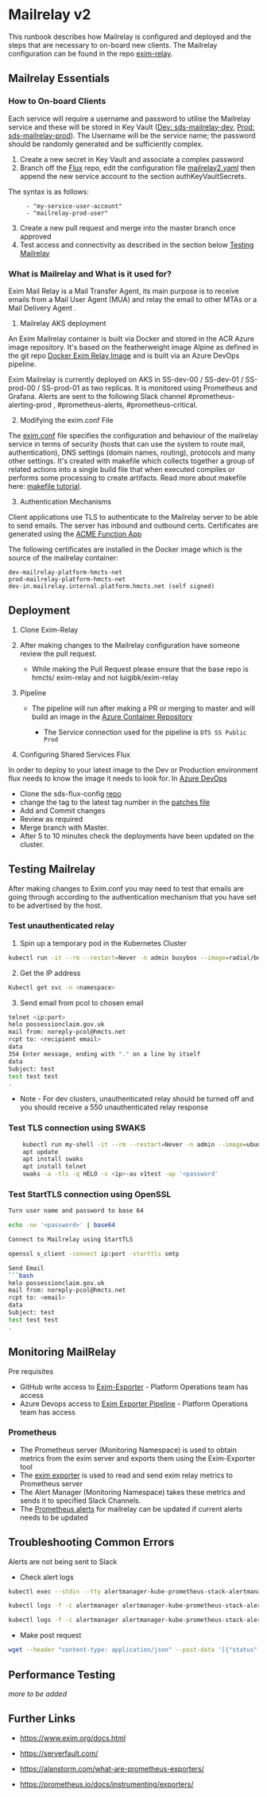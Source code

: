 # Mailrelay v2

This runbook describes how Mailrelay is configured and deployed and the steps that are necessary to on-board new clients. The Mailrelay configuration can be found in the repo [exim-relay](https://github.com/hmcts/exim-relay).

## Mailrelay Essentials

### How to On-board Clients

Each service will require a username and password to utilise the Mailrelay service and these will be stored in Key Vault ([Dev: sds-mailrelay-dev](https://portal.azure.com/#@HMCTS.NET/resource/subscriptions/867a878b-cb68-4de5-9741-361ac9e178b6/resourceGroups/sds-mailrelay-dev-rg/providers/Microsoft.KeyVault/vaults/sds-mailrelay-dev/secrets), [Prod: sds-mailrelay-prod](https://portal.azure.com/#@HMCTS.NET/resource/subscriptions/5ca62022-6aa2-4cee-aaa7-e7536c8d566c/resourceGroups/sds-mailrelay-prod-rg/providers/Microsoft.KeyVault/vaults/sds-mailrelay-prod/overview)). The Username will be the service name; the password should be randomly generated and be sufficiently complex.

1. Create a new secret in Key Vault and associate a complex password
2. Branch off the [Flux](https://github.com/hmcts/sds-flux-config) repo, edit the configuration file [mailrelay2.yaml](https://github.com/hmcts/sds-flux-config/blob/master/k8s/release/mailrelay/mailrelay2/patches/prod/cluster-00/mailrelay2.yaml) then append the new service account to the section authKeyVaultSecrets.

The syntax is as follows:

```authKeyVaultSecrets:
     - "my-service-user-account"
     - "mailrelay-prod-user"
```

3. Create a new pull request and merge into the master branch once approved
4. Test access and connectivity as described in the section below [Testing Mailrelay](#testing-mailrelay)

### What is Mailrelay and What is it used for?

Exim Mail Relay is a Mail Transfer Agent, its main purpose is to receive emails from a Mail User Agent (MUA) and relay the email to other MTAs or a Mail Delivery Agent .

1. Mailrelay AKS deployment

An Exim Mailrelay container is built via Docker and stored in the ACR Azure image repository.  It's based on the featherweight image Alpine as defined in the git repo [Docker Exim Relay Image](https://github.com/hmcts/exim-relay) and is built via an Azure DevOps pipeline.

Exim Mailrelay is currently deployed on AKS in SS-dev-00 / SS-dev-01 / SS-prod-00 / SS-prod-01 as two replicas. It is monitored using Prometheus and Grafana. Alerts are sent to the following Slack channel #prometheus-alerting-prod , #prometheus-alerts, #prometheus-critical.

2. Modifying the exim.conf File

The [exim.conf](https://github.com/hmcts/exim-relay/blob/master/exim.conf) file specifies the configuration and behaviour of the mailrelay service in terms of security (hosts that can use the system to route mail, authentication), DNS settings (domain names, routing), protocols and many other settings.  It's created with makefile which collects together a group of related actions into a single build file that when executed compiles or performs some processing to create artifacts.  Read more about makefile here: [makefile tutorial](https://makefiletutorial.com/).  

3. Authentication Mechanisms

Client applications use TLS to authenticate to the Mailrelay server to be able to send emails. The server has inbound and outbound certs. Certificates are generated using the [ACME Function App](https://github.com/hmcts/ops-runbooks/tree/master/Certificates)

The following certificates are installed in the Docker image which is the source of the mailrelay container:

    dev-mailrelay-platform-hmcts-net
    prod-mailrelay-platform-hmcts-net
    dev-in.mailrelay.internal.platform.hmcts.net (self signed)

## Deployment

1. Clone Exim-Relay

2. After making changes to the Mailrelay configuration have someone review the pull request.
   * While making the Pull Request please ensure that the base repo is hmcts/ exim-relay and not luigibk/exim-relay

3. Pipeline
   * The pipeline will run after making a PR or merging to master and will build an image in the [Azure Container Repository](https://portal.azure.com/#@HMCTS.NET/resource/subscriptions/5ca62022-6aa2-4cee-aaa7-e7536c8d566c/resourceGroups/sds-acr-rg/providers/Microsoft.ContainerRegistry/registries/sdshmctspublic/repository)

     * The Service connection used for the pipeline is `DTS SS Public Prod`

4. Configuring Shared Services Flux

In order to deploy to your latest image to the Dev or Production environment flux needs to know the image it needs to look for.
In [Azure DevOps](https://dev.azure.com/hmcts/PlatformOperations/_build?definitionId=432)

* Clone the sds-flux-config [repo](https://github.com/hmcts/sds-flux-config)
* change the tag to the latest tag number in the [patches file](https://github.com/hmcts/sds-flux-config/tree/master/k8s/release/mailrelay/mailrelay/patches)  
* Add and Commit changes  
* Review as required
* Merge branch with Master.
* After 5 to 10 minutes check the deployments have been updated on the cluster.

## Testing Mailrelay

After making changes to Exim.conf you may need to test that emails are going through according to the authentication mechanism that you have set to be advertised by the host.

### Test unauthenticated relay

1. Spin up a temporary pod in the Kubernetes Cluster

```bash
kubectl run -it --rm --restart=Never -n admin busybox --image=radial/busyboxplus:curl
```

2. Get the IP address

```bash
Kubectl get svc -n <namespace>
```

3. Send email from pcol to chosen email

```bash
telnet <ip:port>
helo possessionclaim.gov.uk
mail from: noreply-pcol@hmcts.net
rcpt to: <recipient email>
data
354 Enter message, ending with "." on a line by itself
data
Subject: test                                         
test test test
.
```

* Note - For dev clusters, unauthenticated relay should be turned off and you should receive a 550 unauthenticated relay response

### Test TLS connection using SWAKS

```bash
    kubectl run my-shell -it --rm --restart=Never -n admin --image=ubuntu --command -- bash
    apt update
    apt install swaks
    apt install telnet
    swaks -a -tls -q HELO -s <ip>-au v1test -ap '<password'
```

### Test StartTLS connection using OpenSSL

```bash
Turn user name and password to base 64 

echo -ne '<password>' | base64

Connect to Mailrelay using StartTLS 

openssl s_client -connect ip:port -starttls smtp

Send Email 
```bash
helo possessionclaim.gov.uk
mail from: noreply-pcol@hmcts.net
rcpt to: <email>
data
Subject: test 
test test test
.
```

## Monitoring MailRelay

Pre requisites

* GitHub write access to [Exim-Exporter](https://github.com/hmcts/exim-relay) - Platform Operations team has access
* Azure Devops access to [Exim Exporter Pipeline](https://dev.azure.com/hmcts/Shared%20Services/_build?definitionId=504) - Platform Operations team has access

### Prometheus

* The Prometheus server (Monitoring Namespace) is used to obtain metrics from the exim server and exports them using the Exim-Exporter tool
* The [exim exporter](https://github.com/hmcts/exim_exporter) is used to read and send exim relay metrics to Prometheus server
* The Alert Manager (Monitoring Namespace) takes these metrics and sends it to specified Slack Channels.
* The [Prometheus alerts](https://github.com/hmcts/sds-flux-config/blob/master/k8s/namespaces/monitoring/kube-prometheus-stack/patches/dev/cluster-00/mailrelay-alerts-rules.yaml) for mailrelay can be updated if current alerts needs to be updated

<!--
### Grafana

*more to be added*

-->
## Troubleshooting Common Errors

Alerts are not being sent to Slack

* Check alert logs

```bash
kubectl exec --stdin --tty alertmanager-kube-prometheus-stack-alertmanager-0   -n monitoring -- /bin/sh

kubectl logs -f -c alertmanager alertmanager-kube-prometheus-stack-alertmanager-0 -n monitoring

kubectl logs -f -c alertmanager alertmanager-kube-prometheus-stack-alertmanager-0 -n monitoring > alertmanager-logs.log
```

* Make post request

```bash
wget --header "content-type: application/json" --post-data '[{"status": "firing","labels": {"alertname": "EximQueueLength","service": "mailrelay","severity": "warning","instance": "0"}}]' http://localhost:9093/api/v1/alert
```

## Performance Testing

*more to be added*

## Further Links

* <https://www.exim.org/docs.html>

* <https://serverfault.com/>

* <https://alanstorm.com/what-are-prometheus-exporters/>

* <https://prometheus.io/docs/instrumenting/exporters/>
